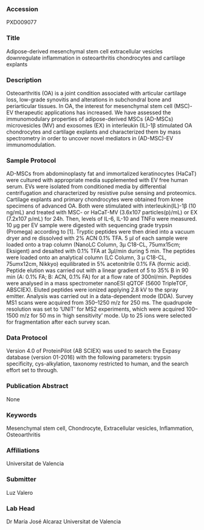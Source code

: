 ### Accession
PXD009077

### Title
Adipose-derived mesenchymal stem cell extracellular vesicles downregulate inflammation in osteoarthritis chondrocytes and cartilage explants

### Description
Osteoarthritis (OA) is a joint condition associated with articular cartilage loss, low-grade synovitis and alterations in subchondral bone and periarticular tissues. In OA, the interest for mesenchymal stem cell (MSC)-EV therapeutic applications has increased.  We have assessed the immunomodulary properties of adipose-derived MSCs (AD-MSCs) microvesicles (MV) and exosomes (EX) in interleukin (IL)-1β stimulated OA chondrocytes and cartilage explants and characterized them by mass spectrometry in order to uncover novel mediators in (AD-MSC)-EV immunomodulation.

### Sample Protocol
AD-MSCs from abdominoplasty fat and immortalized keratinocytes (HaCaT) were cultured with appropriate media supplemented with EV free human serum. EVs were isolated from conditioned media by differential centrifugation and characterized by resistive pulse sensing and proteomics. Cartilage explants and primary chondrocytes were obtained from knee specimens of advanced OA. Both were stimulated with interleukin(IL)-1β (10 ng/mL) and treated with MSC- or HaCaT-MV (3.6x107 particles(p)/mL) or EX (7.2x107 p/mL) for 24h. Then, levels of IL-6, IL-10 and TNFα were measured.   10 µg per EV sample were digested with sequencing grade trypsin (Promega) according to [1]. Tryptic peptides were then dried into a vacuum dryer and re dissolved with 2% ACN 0.1% TFA. 5 µl of each sample were loaded onto a trap column (NanoLC Column, 3µ C18-CL, 75umx15cm; Eksigent) and desalted with 0.1% TFA at 3µl/min during 5 min. The peptides were loaded onto an analytical column (LC Column, 3 µ C18-CL, 75umx12cm, Nikkyo) equilibrated in 5% acetonitrile 0.1% FA (formic acid). Peptide elution was carried out with a linear gradient of 5 to 35% B in 90 min (A: 0.1% FA; B: ACN, 0.1% FA) for at a flow rate of 300nl/min.  Peptides were analysed in a mass spectrometer nanoESI qQTOF (5600 TripleTOF, ABSCIEX). Eluted peptides were ionized applying 2.8 kV to the spray emitter. Analysis was carried out in a data-dependent mode (DDA). Survey MS1 scans were acquired from 350–1250 m/z for 250 ms. The quadrupole resolution was set to ‘UNIT’ for MS2 experiments, which were acquired 100–1500 m/z for 50 ms in ‘high sensitivity’ mode. Up to 25 ions were selected for fragmentation after each survey scan.

### Data Protocol
Version 4.0 of ProteinPilot (AB SCIEX) was used to search the Expasy database (version 01-2016) with the following parameters: trypsin specificity, cys-alkylation, taxonomy restricted to human, and the search effort set to through.

### Publication Abstract
None

### Keywords
Mesenchymal stem cell, Chondrocyte, Extracellular vesicles, Inflammation, Osteoarthritis

### Affiliations
Universitat de Valencia

### Submitter
Luz Valero

### Lab Head
Dr María José Alcaraz
Universitat de Valencia


